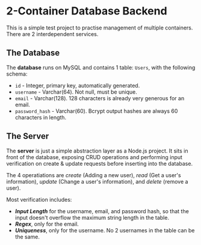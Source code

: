 # 2-Container Database Backend

This is a simple test project to practise management of multiple containers. There are 2 interdependent services.

## The Database

The **database** runs on MySQL and contains 1 table: `Users`, with the following schema:
- `id` - Integer, primary key, automatically generated.
- `username` - Varchar(64). Not null, must be unique.
- `email` - Varchar(128). 128 characters is already very generous for an email.
- `password_hash` - Varchar(60). Bcrypt output hashes are always 60 characters in length.

## The Server

The **server** is just a simple abstraction layer as a  Node.js project. It sits in front of the database, exposing CRUD operations and performing input verification on create & update requests before inserting into the database.

The 4 operatiations are *create* (Adding a new user), *read* (Get a user's information), *update* (Change a user's information), and *delete* (remove a user).

 Most verification includes:
- ***Input Length*** for the username, email, and password hash, so that the input doesn't overflow the maximum string length in the table.
- ***Regex***, only for the email.
- ***Uniqueness***, only for the username. No 2 usernames in the table can be the same.